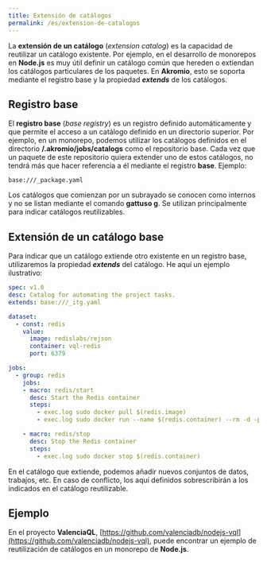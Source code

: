 ```yaml
---
title: Extensión de catálogos
permalink: /es/extension-de-catalogos
---
```


La **extensión de un catálogo** (*extension catalog*) es la capacidad de reutilizar un catálogo existente.
Por ejemplo, en el desarrollo de monorepos en **Node.js** es muy útil definir un catálogo común que hereden o extiendan los catálogos particulares de los paquetes.
En **Akromio**, esto se soporta mediante el registro base y la propiedad ***extends*** de los catálogos.

## Registro base

El **registro base** (*base registry*) es un registro definido automáticamente y que permite el acceso a un catálogo definido en un directorio superior.
Por ejemplo, en un monorepo, podemos utilizar los catálogos definidos en el directorio **/.akromio/jobs/catalogs** como el repositorio base.
Cada vez que un paquete de este repositorio quiera extender uno de estos catálogos, no tendrá más que hacer referencia a él mediante el registro **base**.
Ejemplo:

```
base:///_package.yaml
```

Los catálogos que comienzan por un subrayado se conocen como internos y no se listan mediante el comando **gattuso g**.
Se utilizan principalmente para indicar catálogos reutilizables.

## Extensión de un catálogo base

Para indicar que un catálogo extiende otro existente en un registro base, utilizaremos la propiedad ***extends*** del catálogo.
He aquí un ejemplo ilustrativo:

```yaml
spec: v1.0
desc: Catalog for automating the project tasks.
extends: base:///_itg.yaml

dataset:
  - const: redis
    value:
      image: redislabs/rejson
      container: vql-redis
      port: 6379

jobs:
  - group: redis
    jobs:
    - macro: redis/start
      desc: Start the Redis container
      steps:
        - exec.log sudo docker pull $(redis.image)
        - exec.log sudo docker run --name $(redis.container) --rm -d -p $(redis.port):6379 $(redis.image)

    - macro: redis/stop
      desc: Stop the Redis container
      steps:
        - exec.log sudo docker stop $(redis.container)
```

En el catálogo que extiende, podemos añadir nuevos conjuntos de datos, trabajos, etc.
En caso de conflicto, los aquí definidos sobrescribirán a los indicados en el catálogo reutilizable.

## Ejemplo

En el proyecto **ValenciaQL**, [https://github.com/valenciadb/nodejs-vql](https://github.com/valenciadb/nodejs-vql), puede encontrar un ejemplo de reutilización de catálogos en un monorepo de **Node.js**.
